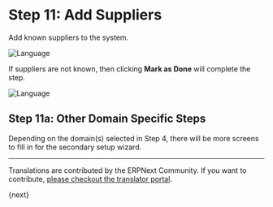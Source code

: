 <!-- add-breadcrumbs -->
# Step 11: Add Suppliers

Add known suppliers to the system.

<img alt="Language" class="screenshot" src="/docs/assets/img/setup-wizard/step-11.png">

If suppliers are not known, then clicking **Mark as Done** will complete the step.

<img alt="Language" class="screenshot" src="/docs/assets/img/setup-wizard/step-11a.png"> 


## Step 11a: Other Domain Specific Steps

Depending on the domain(s) selected in Step 4, there will be more screens to fill in for the secondary setup wizard.

---

Translations are contributed by the ERPNext Community. If you want to contribute, [please checkout the translator portal](https://translate.erpnext.com).

{next}
